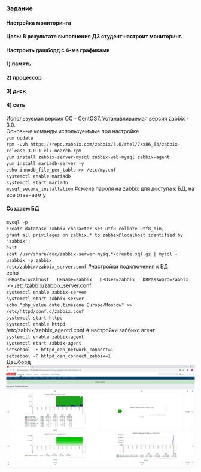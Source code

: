 ### Задание
#### Настройка мониторинга
#### Цель: В результате выполнения ДЗ студент настроит мониторинг.
#### Настроить дашборд с 4-мя графиками
#### 1) память
#### 2) процессор
#### 3) диск
#### 4) сеть
Используемая версия ОС - CentOS7. Устанавливаемая версия zabbix - 3.0.  
Основные команды используеммые при настройке  
`yum update`    
`rpm -Uvh https://repo.zabbix.com/zabbix/3.0/rhel/7/x86_64/zabbix-release-3.0-1.el7.noarch.rpm`  
`yum install zabbix-server-mysql zabbix-web-mysql zabbix-agent`    
`yum install mariadb-server -y`    
`echo innodb_file_per_table >> /etc/my.cnf`  
`systemctl enable mariadb`  
`systemctl start mariadb`    
`mysql_secure_installation` #смена пароля на zabbix для доступа к БД, на все отвечаем y
#### Создаем БД  
`mysql -p`  
`create database zabbix character set utf8 collate utf8_bin;`  
`grant all privileges on zabbix.* to zabbix@localhost identified by 'zabbix';`  
`exit`  
`zcat /usr/share/doc/zabbix-server-mysql*/create.sql.gz | mysql -uzabbix -p zabbix`  
`/etc/zabbix/zabbix_server.conf` #настройки подключения к БД  
echo   
`DBHost=localhost  
DBName=zabbix  
DBUser=zabbix  
DBPassword=zabbix` >> /etc/zabbix/zabbix_server.conf  
`systemctl enable zabbix-server`  
`systemctl start zabbix-server`  
`echo "php_value date.timezone Europe/Moscow" >> /etc/httpd/conf.d/zabbix.conf`  
`systemctl start httpd`  
`systemctl enable httpd`  
/etc/zabbix/zabbix_agentd.conf  # настройки заббикс агент  
`systemctl enable zabbix-agent`  
`systemctl start zabbix-agent`  
`setsebool -P httpd_can_network_connect=1`  
`setsebool -P httpd_can_connect_zabbix=1`   
Дэшборд  
![picture5](https://github.com/Andrey874/manual_kernel_update/blob/master/HW18/screen.jpg)
